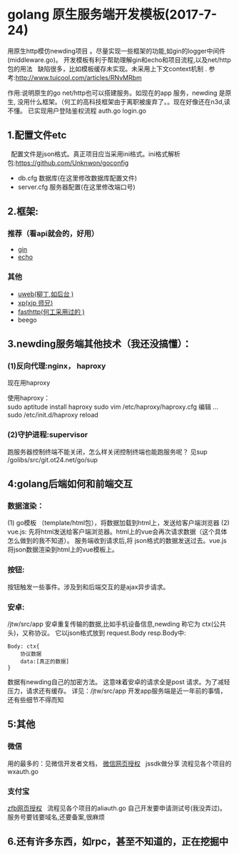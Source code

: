 golang 原生服务端开发模板(2017-7-24)
==================
   用原生http模仿newding项目 。尽量实现一些框架的功能,如gin的logger中间件(middleware.go)。
   开发模板有利于帮助理解gin和echo和项目流程,以及net/http包的用法
   缺陷很多，比如模板缓存未实现。未采用上下文context机制 . 参考:http://www.tuicool.com/articles/RNvMRbm
   
   作用:说明原生的go  net/http也可以搭建服务。如现在的app 服务，newding 是原生,
   没用什么框架。（何工的高科技框架由于离职被废弃了。。现在好像还在n3d,读不懂。
   已实现用户登陆鉴权流程 auth.go login.go

## 1.配置文件etc
   配置文件是json格式。真正项目应当采用ini格式。ini格式解析包:https://github.com/Unknwon/goconfig
    
   - db.cfg 数据库(在这里修改数据库配置文件)
   - server.cfg 服务器配置(在这里修改端口号)

## 2.框架:
### 推荐（看api就会的，好用）
   - [gin](https://github.com/gin-gonic/gin)
   - [echo](http://go-echo.org/)

### 其他

   - [uweb(柳丁,如后台 )](https://github.com/ot24net/uweb)
   - [xp(xjp 师兄)](http://www.qingpingshan.com/jb/go/148471.html)
   - [fasthttp(何工采用过的 )](http://www.qingpingshan.com/jb/go/148471.html)
   - beego 

## 3.newding服务端其他技术（我还没搞懂）：
### (1)反向代理:nginx， haproxy
   现在用haproxy

   使用haproxy：  
        sudo aptitude install haproxy
        sudo  vim  /etc/haproxy/haproxy.cfg
        编辑 ...
        sudo /etc/init.d/haproxy reload 

### (2)守护进程:supervisor
   跑服务器控制终端不能关闭，怎么样关闭控制终端也能跑服务呢？
   见sup  /golibs/src/git.ot24.net/go/sup

## 4:golang后端如何和前端交互
### 数据渲染：
   (1) go模板  （template/html包），将数据加载到html上，发送给客户端浏览器
   (2) vue.js: 先将html发送给客户端浏览器。html上的vue会再次请求数据（这个具体怎么做到的我不知道）。
   服务端收到请求后,将 json格式的数据发送过去。vue.js将json数据渲染到html上的vue模板上。
    
### 按钮:
   按钮触发一些事件。涉及到和后端交互的是ajax异步请求。

### 安卓:
   /jtw/src/app
   安卓重复传输的数据,比如手机设备信息,newding 称它为 ctx(公共头)，又称协议。
   它以json格式放到 request.Body resp.Body中:

    Body: ctx{
        协议数据
        data:[真正的数据]
    }

   数据有newding自己的加密方法。
   这意味着安卓的请求全是post 请求。为了减轻压力，请求还有缓存。
   详见：/jtw/src/app
   开发app服务端是近一年前的事情，还有些细节不得而知


## 5:其他
### 微信

   用的最多的：见微信开发者文档，
 [微信网页授权](https://mp.weixin.qq.com/wiki?t=resource/res_main&id=mp1421140842)  
   jssdk做分享
   流程见各个项目的wxauth.go
    
### 支付宝

 [zfb网页授权](https://doc.open.alipay.com/docs/doc.htm?spm=a219a.7629140.0.0.S9FnTv&treeId=193&articleId=105193&docType=1)
   流程见各个项目的aliauth.go
   自己开发要申请测试号(我没弄过)。服务号要钱要域名,还要备案,很麻烦

## 6.还有许多东西，如rpc，甚至不知道的，正在挖掘中
